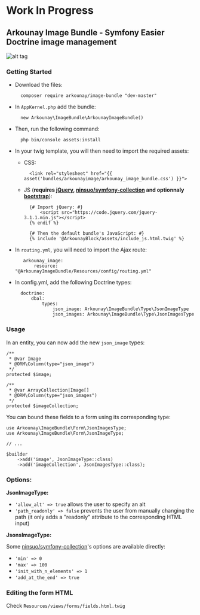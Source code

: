 # Work In Progress

## Arkounay Image Bundle - Symfony Easier Doctrine image management

![alt tag](http://outerark.com/symfony/arkounay_image_bundle.png)

### Getting Started

- Download the files:
        
        composer require arkounay/image-bundle "dev-master"

- In `AppKernel.php` add the bundle:
        
        new Arkounay\ImageBundle\ArkounayImageBundle()
        
- Then, run the following command:
     
        php bin/console assets:install 
        
- In your twig template, you will then need to import the required assets:
    
    - CSS:
        
            <link rel="stylesheet" href="{{ asset('bundles/arkounayimage/arkounay_image_bundle.css') }}">

    - JS (**requires [jQuery](https://jquery.com/), [ninsuo/symfony-collection](https://github.com/ninsuo/symfony-collection) and optionnaly [bootstrap](http://getbootstrap.com/)**):
    
            {# Import jQuery: #}
                <script src="https://code.jquery.com/jquery-3.1.1.min.js"></script>
            {% endif %}
               
            {# Then the default bundle's JavaScript: #}
            {% include '@ArkounayBlock/assets/include_js.html.twig' %}
            
- In `routing.yml`, you will need to import the Ajax route:
        
         arkounay_image:
             resource: "@ArkounayImageBundle/Resources/config/routing.yml"
             
- In config.yml, add the following Doctrine types:

        doctrine:
            dbal:
                types:
                    json_image: Arkounay\ImageBundle\Type\JsonImageType
                    json_images: Arkounay\ImageBundle\Type\JsonImagesType
                    
### Usage
    
In an entity, you can now add the new `json_image` types:

    /**
     * @var Image
     * @ORM\Column(type="json_image")
     */
    protected $image;
    
    /**
     * @var ArrayCollection|Image[]
     * @ORM\Column(type="json_images")
     */
    protected $imageCollection;
    
You can bound these fields to a form using its corresponding type:

    use Arkounay\ImageBundle\Form\JsonImagesType;
    use Arkounay\ImageBundle\Form\JsonImageType;
    
    // ... 
    
    $builder
        ->add('image', JsonImageType::class)
        ->add('imageCollection', JsonImagesType::class);
    
### Options:

**JsonImageType:**
- `'allow_alt' => true` allows the user to specify an alt
- `'path_readonly' => false` prevents the user from manually changing the path (it only adds a "readonly" attribute to the corresponding HTML input) 

**JsonsImageType:**

Some [ninsuo/symfony-collection](https://github.com/ninsuo/symfony-collection)'s options are available directly:
- `'min' => 0`
- `'max' => 100`
- `'init_with_n_elements' => 1`
- `'add_at_the_end' => true`

### Editing the form HTML
Check `Resources/views/forms/fields.html.twig`

